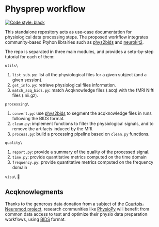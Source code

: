 # Physprep workflow

[![Code style: black](https://img.shields.io/badge/code%20style-black-000000.svg)](https://github.com/psf/black)

This standalone repository acts as use-case documentation for physiological data processing steps. The proposed workflow integrates community-based Ptyhon librairies such as [phys2bids](https://github.com/physiopy/phys2bids) and [neurokit2](https://github.com/neuropsychology/NeuroKit). 

The repo is separated in three main modules, and provides a setp-by-step tutorial for each of them:

`utils\` 
1. `list_sub.py`: list all the physiological files for a given subject (and a given session).
2. `get_info.py`: retrieve physiological files information.
3. `match_acq_bids.py`: match Acqknowledge files (.acq) with the fMRI Nifti files (.nii.gz).

`processing\`
1. `convert.py`: use [phys2bids](https://github.com/physiopy/phys2bids) to segment the acqknowledge files in runs following the BIDS format.
2. `clean.py`: implement functions to filter the physiological signals, and to remove the artifacts induced by the MRI.
3. `process.py`: build a processing pipeline based on `clean.py` functions.

`quality\`
1. `report.py`: provide a summary of the quality of the processed signal.
2. `time.py`: provide quantitative metrics computed on the time domain
3. `frequency.py`: provide quantitative metrics computed on the frequency domain

`visu\` :construction_worker:

## Acqknowlegments
Thanks to the generous data donation from a subject of the [Courtois-Neuromod project](https://www.cneuromod.ca/), research communities like [PhysioPy](https://physiopy.github.io/) will benefit from common data access to test and optimize their physio data preparation workflows, using [BIDS](https://bids-specification.readthedocs.io/en/stable/04-modality-specific-files/06-physiological-and-other-continuous-recordings.html) format. 
